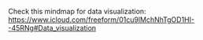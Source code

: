 Check this mindmap for data visualization:
https://www.icloud.com/freeform/01cu9lMchNhTgOD1HI--45RNg#Data_visualization
